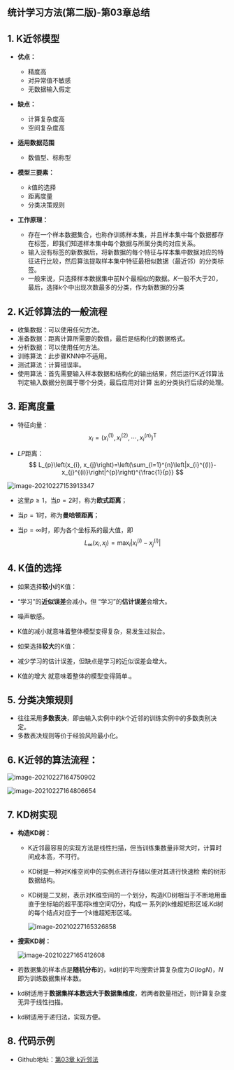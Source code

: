 ## 统计学习方法(第二版)-第03章总结

## 1. K近邻模型

- **优点：**
  - 精度高
  - 对异常值不敏感
  - 无数据输入假定

- **缺点：**
  - 计算复杂度高
  - 空间复杂度高

- **适用数据范围**
  - 数值型、标称型

- **模型三要素：**
  - $k$值的选择
  - 距离度量
  - 分类决策规则

- **工作原理：**
  - 存在一个样本数据集合，也称作训练样本集，并且样本集中每个数据都存在标签，即我们知道样本集中每个数据与所属分类的对应关系。
  - 输入没有标签的新数据后，将新数据的每个特征与样本集中数据对应的特征进行比较，然后算法提取样本集中特征最相似数据（最近邻）的分类标签。
  - 一般来说，只选择样本数据集中前N个最相似的数据。$K$一般不大于20，最后，选择k个中出现次数最多的分类，作为新数据的分类

## 2.  K近邻算法的一般流程

- 收集数据：可以使用任何方法。
- 准备数据：距离计算所需要的数值，最后是结构化的数据格式。
- 分析数据：可以使用任何方法。
- 训练算法：此步骤KNN中不适用。
- 测试算法：计算错误率。
- 使用算法：首先需要输入样本数据和结构化的输出结果，然后运行K近邻算法判定输入数据分别属于哪个分类，最后应用对计算 出的分类执行后续的处理。 

## 3. 距离度量

- 特征向量：
  $$
  x_{i}=\left(x_{i}^{(1)}, x_{i}^{(2)}, \cdots, x_{i}^{(n)}\right)^{\mathrm{T}}
  $$

- $LP$距离：
  $$
  L_{p}\left(x_{i}, x_{j}\right)=\left(\sum_{l=1}^{n}\left|x_{i}^{(l)}-x_{j}^{(i)}\right|^{p}\right)^{\frac{1}{p}}
  $$

![image-20210227153913347](C:\Users\Lenovo\AppData\Roaming\Typora\typora-user-images\image-20210227153913347.png)

- 这里$p \geqslant 1$，当$p=2$时，称为**欧式距离**；

- 当$p=1$时，称为**曼哈顿距离**；

- 当$p=\infty$时，即为各个坐标系的最大值，即
  $$
  L_{\infty}\left(x_{i}, x_{j}\right)=\max _{l}\left|x_{i}^{(l)}-x_{j}^{(l)}\right|
  $$

## 4. K值的选择

-  如果选择**较小**的K值： 
  - “学习”的**近似误差**会减小，但 “学习”的**估计误差**会增大。
  -  噪声敏感。
  - K值的减小就意味着整体模型变得复杂，易发生过拟合。

-  如果选择**较大**的K值：
  - 减少学习的估计误差，但缺点是学习的近似误差会增大。
  - K值的增大 就意味着整体的模型变得简单.。

## 5. 分类决策规则

- 往往采用**多数表决**，即由输入实例中的$k$个近邻的训练实例中的多数类别决定。
- 多数表决规则等价于经验风险最小化。

## 6. K近邻的算法流程：

![image-20210227164750902](C:\Users\Lenovo\AppData\Roaming\Typora\typora-user-images\image-20210227164750902.png)

![image-20210227164806654](C:\Users\Lenovo\AppData\Roaming\Typora\typora-user-images\image-20210227164806654.png)

## 7. KD树实现

- **构造KD树：**

  - K近邻最容易的实现方法是线性扫描，但当训练集数量非常大时，计算时间成本高，不可行。

  - KD树是一种对K维空间中的实例点进行存储以便对其进行快速检 索的树形数据结构。

  - KD树是二叉树，表示对K维空间的一个划分，构造KD树相当于不断地用垂直于坐标轴的超平面将k维空间切分，构成一 系列的k维超矩形区域.Kd树的每个结点对应于一个$k$维超矩形区域。

    ![image-20210227165326858](C:\Users\Lenovo\AppData\Roaming\Typora\typora-user-images\image-20210227165326858.png)

- **搜索KD树：**

  ![image-20210227165412608](C:\Users\Lenovo\AppData\Roaming\Typora\typora-user-images\image-20210227165412608.png)

- 若数据集的样本点是**随机分布**的，kd树的平均搜索计算复杂度为$O(logN)$，$N$即为训练数据集样本数。
- kd树适用于**数据集样本数远大于数据集维度**，若两者数量相近，则计算复杂度无异于线性扫描。
- kd树适用于递归法，实现方便。

## 8. 代码示例

- Github地址：[第03章 k近邻法](https://github.com/zjxi/ML-Algorithms/blob/main/%E7%AC%AC03%E7%AB%A0%20k%E8%BF%91%E9%82%BB%E6%B3%95/knn.py)

